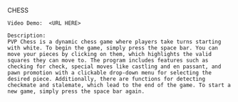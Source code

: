  CHESS

    Video Demo:  <URL HERE>

    Description: 
    PVP Chess is a dynamic chess game where players take turns starting with white. To begin the game, simply press the space bar. You can move your pieces by clicking on them, which highlights the valid squares they can move to. The program includes features such as checking for check, special moves like castling and en passant, and pawn promotion with a clickable drop-down menu for selecting the desired piece. Additionally, there are functions for detecting checkmate and stalemate, which lead to the end of the game. To start a new game, simply press the space bar again.
    